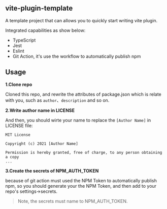 ## vite-plugin-template

A template project that can allows you to quickly start writing vite plugin.

Integrated capabilities as show below:

- TypeScript
- Jest
- Eslint
- Git Action, it's use the workflow to automatically publish npm

## Usage

**1.Clone repo**

Cloned this repo, and rewrite the attributes of package.json which is relate with you, such as `author`、`description` and so on.


**2.Write author name in LICENSE**

And then, you should wirte your name to replace the `[Author Name]` in LICENSE file:

```
MIT License

Copyright (c) 2021 [Author Name]

Permission is hereby granted, free of charge, to any person obtaining a copy
...
```

**3.Create the secrets of NPM_AUTH_TOKEN**

because of git action must used the NPM Token to automatically publish npm, so you should generate your the NPM Token, and then add to your repo's settings->secrets.

>Note, the secrets must name to NPM_AUTH_TOKEN.

